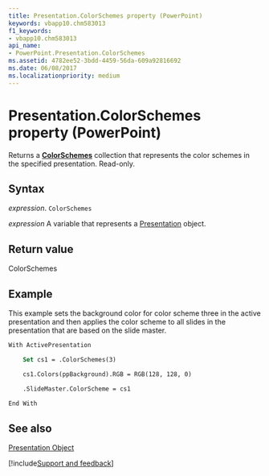 ```yaml
---
title: Presentation.ColorSchemes property (PowerPoint)
keywords: vbapp10.chm583013
f1_keywords:
- vbapp10.chm583013
api_name:
- PowerPoint.Presentation.ColorSchemes
ms.assetid: 4782ee52-3bdd-4459-56da-609a92816692
ms.date: 06/08/2017
ms.localizationpriority: medium
---
```



# Presentation.ColorSchemes property (PowerPoint)

Returns a **[ColorSchemes](PowerPoint.ColorSchemes.md)** collection that represents the color schemes in the specified presentation. Read-only.


## Syntax

_expression_. `ColorSchemes`

_expression_ A variable that represents a [Presentation](PowerPoint.Presentation.md) object.


## Return value

ColorSchemes


## Example

This example sets the background color for color scheme three in the active presentation and then applies the color scheme to all slides in the presentation that are based on the slide master.


```vb
With ActivePresentation

    Set cs1 = .ColorSchemes(3)

    cs1.Colors(ppBackground).RGB = RGB(128, 128, 0)

    .SlideMaster.ColorScheme = cs1

End With
```


## See also


[Presentation Object](PowerPoint.Presentation.md)

[!include[Support and feedback](~/includes/feedback-boilerplate.md)]